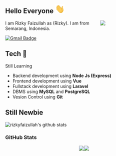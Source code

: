 
<h2> Hello Everyone <img src="https://raw.githubusercontent.com/ABSphreak/ABSphreak/master/gifs/Hi.gif" width="30px"></h2>

<img align='right' src='https://i.giphy.com/media/v1.Y2lkPTc5MGI3NjExMWFyNWQ1OGl4MmpjbWJ2bmJzZTRwOHd0enR1MnY5bnhiZmRndGF5aCZlcD12MV9pbnRlcm5hbF9naWZfYnlfaWQmY3Q9cw/B4yqd3LyVfYtoR4kKB/giphy.gif' width='200"'>

I am Rizky Faizullah as (Rizky). I am from Semarang, Indonesia.

[![Gmail Badge](https://img.shields.io/badge/-m.rizky.faizullah.s@gmail.com-c14438?style=flat-square&logo=Gmail&logoColor=white&link=mailto:m.rizky.faizullah.s@gmail.com)](mailto:m.rizky.faizullah.s@gmail.com)

## Tech 🚀 

Still Learning

- Backend development using **Node Js (Express)**
- Frontend development using **Vue**
- Fullstack development using **Laravel**
- DBMS using **MySQL** and **PostgreSQL**
- Vesion Control using **Git**

## Still Newbie 
![rizkyfaizullah's github stats](https://github-readme-stats.vercel.app/api?username=rizkyfaizullah&hide=["issues"]&show_icons=true)

### GitHub Stats

<div align="center">
  <a href="https://github.com/rizkyfaizullah" style="display: flex; justify-content: center;">
    <img height="210px" src="https://github-readme-stats.vercel.app/api?username=rizkyfaizullah&show_icons=true&theme=one_dark_pro&include_all_commits=true&count_private=true"/>
    <img height="210px" src="https://github-readme-stats.vercel.app/api/top-langs/?username=rizkyfaizullah&layout=compact&langs_count=7&theme=one_dark_pro"/>
  </a>
</div>
